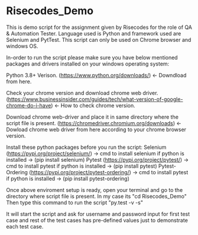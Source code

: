 # Risecodes_Demo
This is demo script for the assignment given by Risecodes for the role of QA &amp; Automation Tester. Language used is Python and framework used are Selenium and PytTest. This script can only be used on Chrome browser and windows OS.

In-order to run the script please make sure you have below mentioned packages and drivers installed on your windows operating system:

Python 3.8+ Verison. (https://www.python.org/downloads/) <- Downdload from here.

Check your chrome version and download chrome web driver. (https://www.businessinsider.com/guides/tech/what-version-of-google-chrome-do-i-have) <- How to check chrome version.

Download chrome web-driver and place it in same directory where the script file is present. (https://chromedriver.chromium.org/downloads) <- Dowload chrome web driver from here according to your chrome browser version.

Install these python packages before you run the script:
Selenium (https://pypi.org/project/selenium/) -> cmd to install selenium if python is installed -> (pip install selenium)
Pytest (https://pypi.org/project/pytest/) -> cmd to install pytest if python is installed -> (pip install pytest)
Pytest-Ordering (https://pypi.org/project/pytest-ordering/) -> cmd to install pytest if python is installed -> (pip install pytest-ordering)

Once above enviroment setup is ready, open your terminal and go to the directory where script file is present.
In my case its "cd Risecodes_Demo"
Then type this command to run the script
"py.test -v -s"

It will start the script and ask for username and password input for first test case and rest of the test cases has pre-defined values just to demonstrate each test case.

